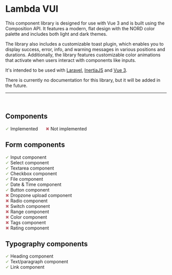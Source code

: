 # Lambda VUI

This component library is designed for use with Vue 3 and is built using the Composition API. It features a modern, flat design with the NORD color palette and includes both light and dark themes.

The library also includes a customizable toast plugin, which enables you to display success, error, info, and warning messages in various positions and durations. Additionally, the library features customizable color animations that activate when users interact with components like inputs.

It's intended to be used with [Laravel](https://github.com/laravel/laravel), [InertiaJS](https://github.com/inertiajs/inertia) and [Vue 3](https://github.com/vuejs/vue).

There is currently no documentation for this library, but it will be added in the future.
<hr />
<br />

## Components
<span style="color:#A3BE8C">✔</span> Implemented<span style="margin-right:20px"></span>
<span style="color:#BF616A">✖</span> Not implemented


## Form components
<span style="color:#A3BE8C">✔</span> Input component<br>
<span style="color:#A3BE8C">✔</span> Select component<br>
<span style="color:#A3BE8C">✔</span> Textarea component<br>
<span style="color:#A3BE8C">✔</span> Checkbox component<br>
<span style="color:#A3BE8C">✔</span> File component<br>
<span style="color:#A3BE8C">✔</span> Date & Time component<br>
<span style="color:#A3BE8C">✔</span> Button component<br>
<span style="color:#BF616A">✖</span> Dropzone upload component<br>
<span style="color:#BF616A">✖</span> Radio component<br>
<span style="color:#BF616A">✖</span> Switch component<br>
<span style="color:#BF616A">✖</span> Range component<br>
<span style="color:#BF616A">✖</span> Color component<br>
<span style="color:#BF616A">✖</span> Tags component<br>
<span style="color:#BF616A">✖</span> Rating component<br>

## Typography components
<span style="color:#A3BE8C">✔</span> Heading component<br>
<span style="color:#A3BE8C">✔</span> Text/paragraph component<br>
<span style="color:#A3BE8C">✔</span> Link component<br>